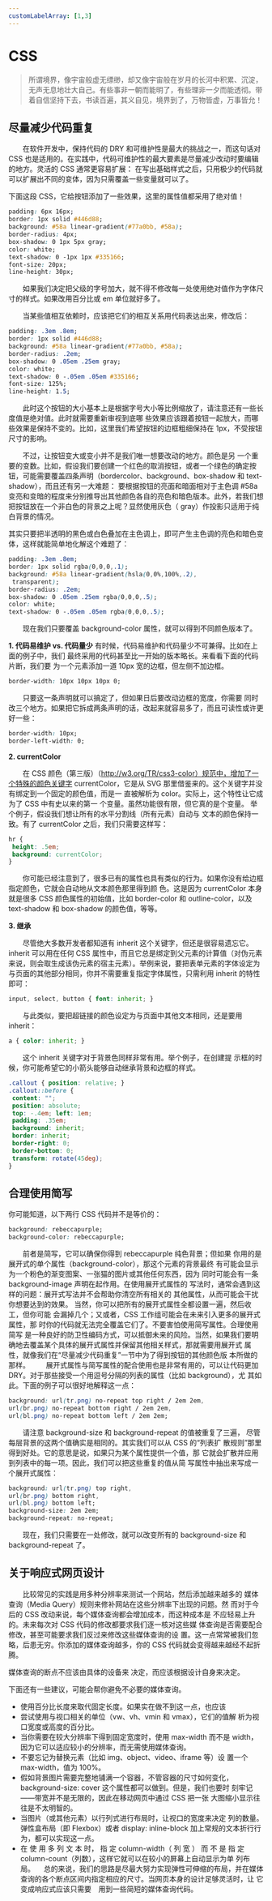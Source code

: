 ```yaml
---
customLabelArray: [1,3]
---
```

# <Label :level='3'/>CSS

> 所谓境界，像宇宙般虚无缥缈，却又像宇宙般在岁月的长河中积累、沉淀，无声无息地壮大自己。有些事非一朝而能明了，有些理非一夕而能透彻。带着自信坚持下去，书读百遍，其义自见，境界到了，万物皆虚，万事皆允！

## 尽量减少代码重复
　　在软件开发中，保持代码的 DRY 和可维护性是最大的挑战之一，而这句话对 CSS 也是适用的。在实践中，代码可维护性的最大要素是尽量减少改动时要编辑的地方。灵活的 CSS 通常更容易扩展： 在写出基础样式之后，只用极少的代码就可以扩展出不同的变体，因为只需覆盖一些变量就可以了。

下面这段 CSS，它给按钮添加了一些效果，这里的属性值都采用了绝对值！

```css
padding: 6px 16px;
border: 1px solid #446d88;
background: #58a linear-gradient(#77a0bb, #58a);
border-radius: 4px;
box-shadow: 0 1px 5px gray;
color: white;
text-shadow: 0 -1px 1px #335166;
font-size: 20px;
line-height: 30px;
```
　　如果我们决定把父级的字号加大，就不得不修改每一处使用绝对值作为字体尺寸的样式。如果改用百分比或 em 单位就好多了。

　　当某些值相互依赖时，应该把它们的相互关系用代码表达出来，修改后：

```css
padding: .3em .8em;
border: 1px solid #446d88;
background: #58a linear-gradient(#77a0bb, #58a);
border-radius: .2em;
box-shadow: 0 .05em .25em gray;
color: white;
text-shadow: 0 -.05em .05em #335166;
font-size: 125%;
line-height: 1.5;
```
　　此时这个按钮的大小基本上是根据字号大小等比例缩放了，请注意还有一些长度值是绝对值。此时就需要重新审视到底哪 些效果应该跟着按钮一起放大，而哪些效果是保持不变的。比如，这里我们希望按钮的边框粗细保持在 1px，不受按钮尺寸的影响。

　　不过，让按钮变大或变小并不是我们唯一想要改动的地方。颜色是另 一个重要的变数。比如，假设我们要创建一个红色的取消按钮，或者一个绿色的确定按钮，可能需要覆盖四条声明（bordercolor、background、box-shadow 和 text-shadow），而且还有另一大难题： 要根据按钮的亮面和暗面相对于主色调 #58a 变亮和变暗的程度来分别推导出其他颜色各自的亮色和暗色版本。此外，若我们想把按钮放在一个非白色的背景之上呢？显然使用灰色（ gray）作投影只适用于纯白背景的情况。

其实只要把半透明的黑色或白色叠加在主色调上，即可产生主色调的亮色和暗色变体，这样就能简单地化解这个难题了：

```css
padding: .3em .8em;
border: 1px solid rgba(0,0,0,.1);
background: #58a linear-gradient(hsla(0,0%,100%,.2),
 transparent);
border-radius: .2em;
box-shadow: 0 .05em .25em rgba(0,0,0,.5);
color: white;
text-shadow: 0 -.05em .05em rgba(0,0,0,.5);
```
　　现在我们只要覆盖 background-color 属性，就可以得到不同颜色版本了。

**1. 代码易维护 vs. 代码量少**
有时候，代码易维护和代码量少不可兼得。比如在上面的例子中，我们 最终采用的代码甚至比一开始的版本略长。来看看下面的代码片断，我们要 为一个元素添加一道 10px 宽的边框，但左侧不加边框。
```css
border-width: 10px 10px 10px 0;
```
　　只要这一条声明就可以搞定了，但如果日后要改动边框的宽度，你需要 同时改三个地方。如果把它拆成两条声明的话，改起来就容易多了，而且可读性或许更好一些：
```css
border-width: 10px;
border-left-width: 0;
```
**2. currentColor**

　　在 CSS 颜色（第三版）（http://w3.org/TR/css3-color）规范中，增加了一个特殊的颜色关键字 currentColor，它是从 SVG 那里借鉴来的。这个关键字并没有绑定到一个固定的颜色值，而是一 直被解析为 color。实际上，这个特性让它成为了 CSS 中有史以来的第一 个变量。虽然功能很有限，但它真的是个变量。 举个例子，假设我们想让所有的水平分割线（所有元素）自动与 文本的颜色保持一致。有了 currentColor 之后，我们只需要这样写：
```css
hr {
 height: .5em;
 background: currentColor;
}
```

　　你可能已经注意到了，很多已有的属性也具有类似的行为。如果你没有给边框指定颜色，它就会自动地从文本颜色那里得到颜 色。这是因为 currentColor 本身就是很多 CSS 颜色属性的初始值，比如 border-color 和 outline-color，以及 text-shadow 和 box-shadow 的颜色值，等等。

**3. 继承**

　　尽管绝大多数开发者都知道有 inherit 这个关键字，但还是很容易遗忘它。inherit 可以用在任何 CSS 属性中，而且它总是绑定到父元素的计算值（对伪元素来说，则会取生成该伪元素的宿主元素）。举例来说，要把表单元素的字体设定为与页面的其他部分相同，你并不需要重复指定字体属性，只需利用 inherit 的特性即可：
```css
input, select, button { font: inherit; }
```

　　与此类似，要把超链接的颜色设定为与页面中其他文本相同，还是要用 inherit：
```css
a { color: inherit; }
```
　　这个 inherit 关键字对于背景色同样非常有用。举个例子，在创建提 示框的时候，你可能希望它的小箭头能够自动继承背景和边框的样式。

```css
.callout { position: relative; }
.callout::before {
 content: "";
 position: absolute;
 top: -.4em; left: 1em;
 padding: .35em;
 background: inherit;
 border: inherit;
 border-right: 0;
 border-bottom: 0;
 transform: rotate(45deg);
}
```
## 合理使用简写
你可能知道，以下两行 CSS 代码并不是等价的：
```css
background: rebeccapurple;
background-color: rebeccapurple;
```
　　前者是简写，它可以确保你得到 rebeccapurple 纯色背景；但如果 你用的是展开式的单个属性（background-color），那这个元素的背景最终 有可能会显示为一个粉色的渐变图案、一张猫的图片或其他任何东西，因为 同时可能会有一条 background-image 声明在起作用。在使用展开式属性的 写法时，通常会遇到这样的问题：展开式写法并不会帮助你清空所有相关的 其他属性，从而可能会干扰你想要达到的效果。
当然，你可以把所有的展开式属性全都设置一遍，然后收工，但你可能 会漏掉几个；又或者，CSS 工作组可能会在未来引入更多的展开式属性，那 时你的代码就无法完全覆盖它们了。不要害怕使用简写属性。合理使用简写 是一种良好的防卫性编码方式，可以抵御未来的风险。当然，如果我们要明 确地去覆盖某个具体的展开式属性并保留其他相关样式，那就需要用展开式 属性，就像我们在“尽量减少代码重复”一节中为了得到按钮的其他颜色版 本所做的那样。
　　展开式属性与简写属性的配合使用也是非常有用的，可以让代码更加 DRY。对于那些接受一个用逗号分隔的列表的属性（比如 background），尤 其如此。下面的例子可以很好地解释这一点：
```css
background: url(tr.png) no-repeat top right / 2em 2em, 
url(br.png) no-repeat bottom right / 2em 2em, 
url(bl.png) no-repeat bottom left / 2em 2em;
```
　　请注意 background-size 和 background-repeat 的值被重复了三遍， 尽管每层背景的这两个值确实是相同的。其实我们可以从 CSS 的“列表扩 散规则”那里得到好处。它的意思是说，如果只为某个属性提供一个值，那 它就会扩散并应用到列表中的每一项。因此，我们可以把这些重复的值从简 写属性中抽出来写成一个展开式属性：
```css
background: url(tr.png) top right, 
url(br.png) bottom right, 
url(bl.png) bottom left; 
background-size: 2em 2em; 
background-repeat: no-repeat;
```
　　现在，我们只需要在一处修改，就可以改变所有的 background-size 和 background-repeat 了。

## 关于响应式网页设计
　　比较常见的实践是用多种分辨率来测试一个网站，然后添加越来越多的 媒体查询（Media Query）规则来修补网站在这些分辨率下出现的问题。然 而对于今后的 CSS 改动来说，每个媒体查询都会增加成本，而这种成本是 不应轻易上升的。未来每次对 CSS 代码的修改都要求我们逐一核对这些媒 体查询是否需要配合修改，甚至可能要求我们反过来修改这些媒体查询的设 置。这一点常常被我们忽略，后患无穷。你添加的媒体查询越多，你的 CSS 代码就会变得越来越经不起折腾。

媒体查询的断点不应该由具体的设备来 决定，而应该根据设计自身来决定。

下面还有一些建议，可能会帮你避免不必要的媒体查询。

* 使用百分比长度来取代固定长度。如果实在做不到这一点，也应该
* 尝试使用与视口相关的单位（vw、vh、vmin 和 vmax），它们的值解 析为视口宽度或高度的百分比。
* 当你需要在较大分辨率下得到固定宽度时，使用 max-width 而不是 width，因为它可以适应较小的分辨率，而无需使用媒体查询。
* 不要忘记为替换元素（比如 img、object、video、iframe 等）设 置一个 max-width，值为 100%。
* 假如背景图片需要完整地铺满一个容器，不管容器的尺寸如何变化， background-size: cover 这个属性都可以做到。但是，我们也要时
刻牢记——带宽并不是无限的，因此在移动网页中通过 CSS 把一张 大图缩小显示往往是不太明智的。
* 当图片（或其他元素）以行列式进行布局时，让视口的宽度来决定 列的数量。弹性盒布局（即 Flexbox）或者 display: inline-block 加上常规的文本折行行为，都可以实现这一点。
* 在 使 用 多 列 文 本 时， 指 定 column-width（ 列 宽 ） 而 不 是 指 定 column-count（列数），这样它就可以在较小的屏幕上自动显示为单 列布局。
　总的来说，我们的思路是尽最大努力实现弹性可伸缩的布局，并在媒体 查询的各个断点区间内指定相应的尺寸。当网页本身的设计足够灵活时，让 它变成响应式应该只需要　用到一些简短的媒体查询代码。 